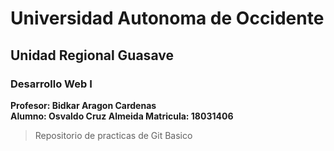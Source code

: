 # Universidad Autonoma de Occidente
## Unidad Regional Guasave
### Desarrollo Web I

**Profesor: Bidkar Aragon Cardenas**<br>
**Alumno: Osvaldo Cruz Almeida Matricula: 18031406**


> Repositorio de practicas de Git Basico
